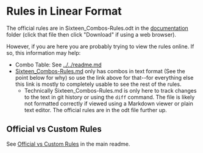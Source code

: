 # Rules in Linear Format

The official rules are in Sixteen_Combos-Rules.odt in the [documentation](../) folder (click that file then click "Download" if using a web browser).

However, if you are here you are probably trying to view the rules online. If so, this information may help:
- Combo Table: See [../../readme.md](../../readme.md)
- [Sixteen_Combos-Rules.md](Sixteen_Combos-Rules.md) only has combos in text format (See the point below for why) so use the link above for that--for everything else this link is mostly to completely usable to see the rest of the rules.
  - Technically Sixteen_Combos-Rules.md is only here to track changes to the text in git history or using the `diff` command. The file is likely not formatted correctly if viewed using a Markdown viewer or plain
text editor. The official rules are in the odt file further up.

## Official vs Custom Rules
See [Official vs Custom Rules](../../readme.md#official-vs-custom-rules) in the main readme.
